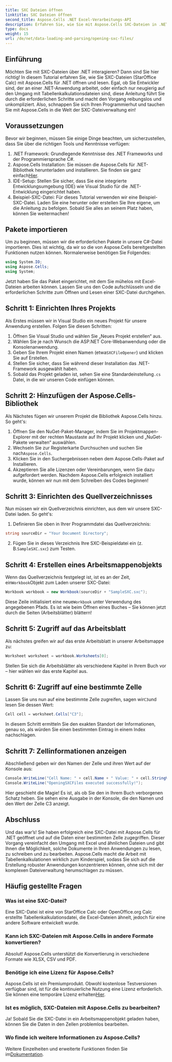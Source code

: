 ```yaml
---
title: SXC Dateien öffnen
linktitle: SXC Dateien öffnen
second_title: Aspose.Cells .NET Excel-Verarbeitungs-API
description: Erfahren Sie, wie Sie mit Aspose.Cells SXC-Dateien in .NET effizient öffnen und bearbeiten. Ein Schritt-für-Schritt-Tutorial mit Codebeispielen.
type: docs
weight: 15
url: /de/net/data-loading-and-parsing/opening-sxc-files/
---
```

## Einführung
Möchten Sie mit SXC-Dateien über .NET interagieren? Dann sind Sie hier richtig! In diesem Tutorial erfahren Sie, wie Sie SXC-Dateien (StarOffice Calc) mit Aspose.Cells für .NET öffnen und lesen. Egal, ob Sie Entwickler sind, der an einer .NET-Anwendung arbeitet, oder einfach nur neugierig auf den Umgang mit Tabellenkalkulationsdateien sind, diese Anleitung führt Sie durch die erforderlichen Schritte und macht den Vorgang reibungslos und unkompliziert. 
Also, schnappen Sie sich Ihren Programmierhut und tauchen Sie mit Aspose.Cells in die Welt der SXC-Dateiverwaltung ein!
## Voraussetzungen
Bevor wir beginnen, müssen Sie einige Dinge beachten, um sicherzustellen, dass Sie über die richtigen Tools und Kenntnisse verfügen:
1. .NET Framework: Grundlegende Kenntnisse des .NET Frameworks und der Programmiersprache C#.
2.  Aspose.Cells Installation: Sie müssen die Aspose.Cells für .NET-Bibliothek herunterladen und installieren. Sie finden sie ganz einfach[Hier](https://releases.aspose.com/cells/net/).
3. IDE-Setup: Stellen Sie sicher, dass Sie eine integrierte Entwicklungsumgebung (IDE) wie Visual Studio für die .NET-Entwicklung eingerichtet haben.
4. Beispiel-SXC-Datei: Für dieses Tutorial verwenden wir eine Beispiel-SXC-Datei. Laden Sie eine herunter oder erstellen Sie Ihre eigene, um die Anleitung zu befolgen.
Sobald Sie alles an seinem Platz haben, können Sie weitermachen!
## Pakete importieren
Um zu beginnen, müssen wir die erforderlichen Pakete in unsere C#-Datei importieren. Dies ist wichtig, da wir so die von Aspose.Cells bereitgestellten Funktionen nutzen können. Normalerweise benötigen Sie Folgendes:
```csharp
using System.IO;
using Aspose.Cells;
using System;
```
Jetzt haben Sie das Paket eingerichtet, mit dem Sie mühelos mit Excel-Dateien arbeiten können. Lassen Sie uns den Code aufschlüsseln und die erforderlichen Schritte zum Öffnen und Lesen einer SXC-Datei durchgehen.

## Schritt 1: Einrichten Ihres Projekts
Als Erstes müssen wir in Visual Studio ein neues Projekt für unsere Anwendung erstellen. Folgen Sie diesen Schritten:
1. Öffnen Sie Visual Studio und wählen Sie „Neues Projekt erstellen“ aus.
2. Wählen Sie je nach Wunsch die ASP.NET Core-Webanwendung oder die Konsolenanwendung.
3.  Geben Sie Ihrem Projekt einen Namen (etwa`SXCFileOpener`) und klicken Sie auf Erstellen.
4. Stellen Sie sicher, dass Sie während dieser Installation das .NET-Framework ausgewählt haben.
5. Sobald das Projekt geladen ist, sehen Sie eine Standardeinstellung`.cs` Datei, in die wir unseren Code einfügen können.
## Schritt 2: Hinzufügen der Aspose.Cells-Bibliothek
Als Nächstes fügen wir unserem Projekt die Bibliothek Aspose.Cells hinzu. So geht's:
1. Öffnen Sie den NuGet-Paket-Manager, indem Sie im Projektmappen-Explorer mit der rechten Maustaste auf Ihr Projekt klicken und „NuGet-Pakete verwalten“ auswählen.
2.  Wechseln Sie zur Registerkarte Durchsuchen und suchen Sie nach`Aspose.Cells`.
3. Klicken Sie in den Suchergebnissen neben dem Aspose.Cells-Paket auf Installieren.
4. Akzeptieren Sie alle Lizenzen oder Vereinbarungen, wenn Sie dazu aufgefordert werden.
Nachdem Aspose.Cells erfolgreich installiert wurde, können wir nun mit dem Schreiben des Codes beginnen!
## Schritt 3: Einrichten des Quellverzeichnisses
Nun müssen wir ein Quellverzeichnis einrichten, aus dem wir unsere SXC-Datei laden. So geht's:
1. Definieren Sie oben in Ihrer Programmdatei das Quellverzeichnis:
```csharp
string sourceDir = "Your Document Directory";
```
2.  Fügen Sie in dieses Verzeichnis Ihre SXC-Beispieldatei ein (z. B.`SampleSXC.sxc`) zum Testen.
## Schritt 4: Erstellen eines Arbeitsmappenobjekts
 Wenn das Quellverzeichnis festgelegt ist, ist es an der Zeit, ein`Workbook`Objekt zum Laden unserer SXC-Datei:
```csharp
Workbook workbook = new Workbook(sourceDir + "SampleSXC.sxc");
```
 Diese Zeile initialisiert eine neue`Workbook` unter Verwendung des angegebenen Pfads. Es ist wie beim Öffnen eines Buches – Sie können jetzt durch die Seiten (Arbeitsblätter) blättern!
## Schritt 5: Zugriff auf das Arbeitsblatt
Als nächstes greifen wir auf das erste Arbeitsblatt in unserer Arbeitsmappe zu:
```csharp
Worksheet worksheet = workbook.Worksheets[0];
```
Stellen Sie sich die Arbeitsblätter als verschiedene Kapitel in Ihrem Buch vor – hier wählen wir das erste Kapitel aus.
## Schritt 6: Zugriff auf eine bestimmte Zelle
 Lassen Sie uns nun auf eine bestimmte Zelle zugreifen, sagen wir`C3`und lesen Sie dessen Wert:
```csharp
Cell cell = worksheet.Cells["C3"];
```
In diesem Schritt ermitteln Sie den exakten Standort der Informationen, genau so, als würden Sie einen bestimmten Eintrag in einem Index nachschlagen. 
## Schritt 7: Zellinformationen anzeigen
Abschließend geben wir den Namen der Zelle und ihren Wert auf der Konsole aus:
```csharp
Console.WriteLine("Cell Name: " + cell.Name + " Value: " + cell.StringValue);
Console.WriteLine("OpeningSXCFiles executed successfully!");
```
Hier geschieht die Magie! Es ist, als ob Sie den in Ihrem Buch verborgenen Schatz heben. Sie sehen eine Ausgabe in der Konsole, die den Namen und den Wert der Zelle C3 anzeigt.

## Abschluss
Und das war’s! Sie haben erfolgreich eine SXC-Datei mit Aspose.Cells für .NET geöffnet und auf die Daten einer bestimmten Zelle zugegriffen. Dieser Vorgang vereinfacht den Umgang mit Excel und ähnlichen Dateien und gibt Ihnen die Möglichkeit, solche Dokumente in Ihren Anwendungen zu lesen, zu schreiben und zu bearbeiten. 
Aspose.Cells macht die Arbeit mit Tabellenkalkulationen wirklich zum Kinderspiel, sodass Sie sich auf die Erstellung robuster Anwendungen konzentrieren können, ohne sich mit der komplexen Dateiverwaltung herumschlagen zu müssen.
## Häufig gestellte Fragen
### Was ist eine SXC-Datei?
Eine SXC-Datei ist eine von StarOffice Calc oder OpenOffice.org Calc erstellte Tabellenkalkulationsdatei, die Excel-Dateien ähnelt, jedoch für eine andere Software entwickelt wurde.
### Kann ich SXC-Dateien mit Aspose.Cells in andere Formate konvertieren?
Absolut! Aspose.Cells unterstützt die Konvertierung in verschiedene Formate wie XLSX, CSV und PDF.
### Benötige ich eine Lizenz für Aspose.Cells?
 Aspose.Cells ist ein Premiumprodukt. Obwohl kostenlose Testversionen verfügbar sind, ist für die kontinuierliche Nutzung eine Lizenz erforderlich. Sie können eine temporäre Lizenz erhalten[Hier](https://purchase.aspose.com/temporary-license/).
### Ist es möglich, SXC-Dateien mit Aspose.Cells zu bearbeiten?
Ja! Sobald Sie die SXC-Datei in ein Arbeitsmappenobjekt geladen haben, können Sie die Daten in den Zellen problemlos bearbeiten.
### Wo finde ich weitere Informationen zu Aspose.Cells?
 Weitere Einzelheiten und erweiterte Funktionen finden Sie im[Dokumentation](https://reference.aspose.com/cells/net/).
